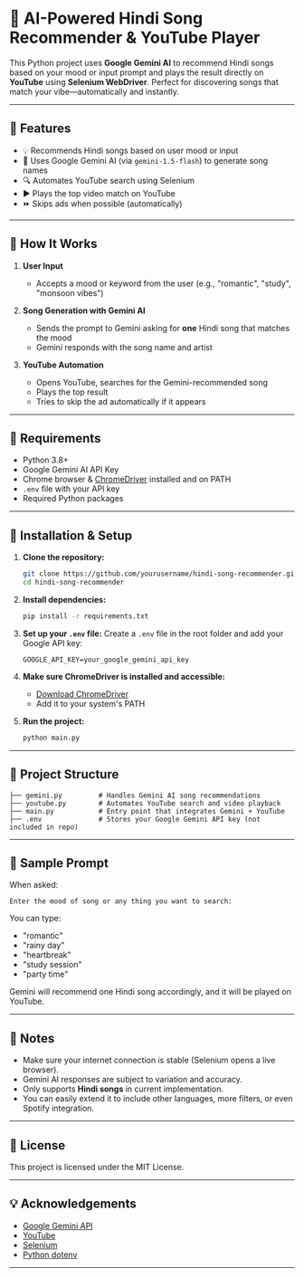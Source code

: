 # 🎵 AI-Powered Hindi Song Recommender & YouTube Player

This Python project uses **Google Gemini AI** to recommend Hindi songs based on your mood or input prompt and plays the result directly on **YouTube** using **Selenium WebDriver**. Perfect for discovering songs that match your vibe—automatically and instantly.

---

## 🚀 Features

- 💡 Recommends Hindi songs based on user mood or input
- 🧠 Uses Google Gemini AI (via `gemini-1.5-flash`) to generate song names
- 🔍 Automates YouTube search using Selenium
- ▶️ Plays the top video match on YouTube
- ⏩ Skips ads when possible (automatically)

---

## 🧠 How It Works

1. **User Input**
   - Accepts a mood or keyword from the user (e.g., "romantic", "study", "monsoon vibes")

2. **Song Generation with Gemini AI**
   - Sends the prompt to Gemini asking for **one** Hindi song that matches the mood
   - Gemini responds with the song name and artist

3. **YouTube Automation**
   - Opens YouTube, searches for the Gemini-recommended song
   - Plays the top result
   - Tries to skip the ad automatically if it appears

---

## 🔧 Requirements

- Python 3.8+
- Google Gemini AI API Key
- Chrome browser & [ChromeDriver](https://sites.google.com/chromium.org/driver/) installed and on PATH
- `.env` file with your API key
- Required Python packages

---

## 🧪 Installation & Setup

1. **Clone the repository:**
   ```bash
   git clone https://github.com/yourusername/hindi-song-recommender.git
   cd hindi-song-recommender
   ```

2. **Install dependencies:**
   ```bash
   pip install -r requirements.txt
   ```

3. **Set up your `.env` file:**
   Create a `.env` file in the root folder and add your Google API key:
   ```env
   GOOGLE_API_KEY=your_google_gemini_api_key
   ```

4. **Make sure ChromeDriver is installed and accessible:**
   - [Download ChromeDriver](https://sites.google.com/chromium.org/driver/)
   - Add it to your system's PATH

5. **Run the project:**
   ```bash
   python main.py
   ```

---

## 📁 Project Structure

```
├── gemini.py         # Handles Gemini AI song recommendations
├── youtube.py        # Automates YouTube search and video playback
├── main.py           # Entry point that integrates Gemini + YouTube
├── .env              # Stores your Google Gemini API key (not included in repo)
```

---

## 📝 Sample Prompt

When asked:

```text
Enter the mood of song or any thing you want to search:
```

You can type:

- "romantic"
- "rainy day"
- "heartbreak"
- "study session"
- "party time"

Gemini will recommend one Hindi song accordingly, and it will be played on YouTube.

---

## 📌 Notes

- Make sure your internet connection is stable (Selenium opens a live browser).
- Gemini AI responses are subject to variation and accuracy.
- Only supports **Hindi songs** in current implementation.
- You can easily extend it to include other languages, more filters, or even Spotify integration.

---

## 📜 License

This project is licensed under the MIT License.

---

## 💡 Acknowledgements

- [Google Gemini API](https://ai.google.dev/)
- [YouTube](https://www.youtube.com/)
- [Selenium](https://www.selenium.dev/)
- [Python dotenv](https://pypi.org/project/python-dotenv/)

---

